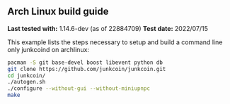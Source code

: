 Arch Linux build guide
----------------------

**Last tested with:** 1.14.6-dev (as of 22884709)
**Test date:** 2022/07/15

This example lists the steps necessary to setup and build a command line only
junkcoind on archlinux:

```sh
pacman -S git base-devel boost libevent python db
git clone https://github.com/junkcoin/junkcoin.git
cd junkcoin/
./autogen.sh
./configure --without-gui --without-miniupnpc
make
```
